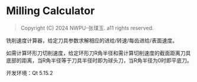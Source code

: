 # Milling Calculator

> Copyright (C) 2024 NWPU-张璞玉. a11 rights reserved.

铣削速度计算器，给定刀具参数求解相应的进给/转速/每齿进给/表面速度。

如需计算环形刀切削速度，给定环形刀R角半径和需计算切削速度的截面距离刀具底部的距离，当R角半径等于刀具半径时即为球头刀，当R角半径为0时即平底刀。

开发环境：Qt 5.15.2